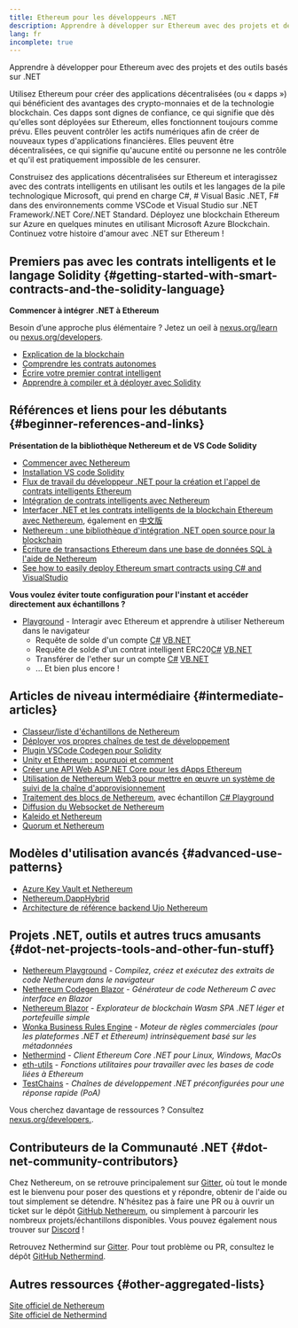 ```yaml
---
title: Ethereum pour les développeurs .NET
description: Apprendre à développer sur Ethereum avec des projets et des outils basés sur .NET
lang: fr
incomplete: true
---
```


<div class="featured">Apprendre à développer pour Ethereum avec des projets et des outils basés sur .NET</div>

Utilisez Ethereum pour créer des applications décentralisées (ou «&nbsp;dapps&nbsp;») qui bénéficient des avantages des crypto-monnaies et de la technologie blockchain. Ces dapps sont dignes de confiance, ce qui signifie que dès qu'elles sont déployées sur Ethereum, elles fonctionnent toujours comme prévu. Elles peuvent contrôler les actifs numériques afin de créer de nouveaux types d'applications financières. Elles peuvent être décentralisées, ce qui signifie qu'aucune entité ou personne ne les contrôle et qu'il est pratiquement impossible de les censurer.

Construisez des applications décentralisées sur Ethereum et interagissez avec des contrats intelligents en utilisant les outils et les langages de la pile technologique Microsoft, qui prend en charge C#, # Visual Basic .NET, F# dans des environnements comme VSCode et Visual Studio sur .NET Framework/.NET Core/.NET Standard. Déployez une blockchain Ethereum sur Azure en quelques minutes en utilisant Microsoft Azure Blockchain. Continuez votre histoire d'amour avec .NET sur Ethereum !

## Premiers pas avec les contrats intelligents et le langage Solidity {#getting-started-with-smart-contracts-and-the-solidity-language}

**Commencer à intégrer .NET à Ethereum**

Besoin d’une approche plus élémentaire ? Jetez un oeil à [nexus.org/learn](/learn/) ou [nexus.org/developers](/developers/).

- [Explication de la blockchain](https://kauri.io/article/d55684513211466da7f8cc03987607d5/blockchain-explained)
- [Comprendre les contrats autonomes](https://kauri.io/article/e4f66c6079e74a4a9b532148d3158188/ethereum-101-part-5-the-smart-contract)
- [Écrire votre premier contrat intelligent](https://kauri.io/article/124b7db1d0cf4f47b414f8b13c9d66e2/remix-ide-your-first-smart-contract)
- [Apprendre à compiler et à déployer avec Solidity](https://kauri.io/article/973c5f54c4434bb1b0160cff8c695369/understanding-smart-contract-compilation-and-deployment)

## Références et liens pour les débutants {#beginner-references-and-links}

**Présentation de la bibliothèque Nethereum et de VS Code Solidity**

- [Commencer avec Nethereum](https://docs.nethereum.com/en/latest/getting-started/)
- [Installation VS code Solidity](https://marketplace.visualstudio.com/items?itemName=JuanBlanco.solidity)
- [Flux de travail du développeur .NET pour la création et l'appel de contrats intelligents Ethereum](https://medium.com/coinmonks/a-net-developers-workflow-for-creating-and-calling-ethereum-smart-contracts-44714f191db2)
- [Intégration de contrats intelligents avec Nethereum](https://kauri.io/#collections/Getting%20Started/smart-contracts-integration-with-nethereum/#smart-contracts-integration-with-nethereumm)
- [Interfacer .NET et les contrats intelligents de la blockchain Ethereum avec Nethereum](https://medium.com/my-blockchain-development-daily-journey/interfacing-net-and-ethereum-blockchain-smart-contracts-with-nethereum-2fa3729ac933), également en [中文版](https://medium.com/my-blockchain-development-daily-journey/%E4%BD%BF%E7%94%A8nethereum%E9%80%A3%E6%8E%A5-net%E5%92%8C%E4%BB%A5%E5%A4%AA%E7%B6%B2%E5%8D%80%E5%A1%8A%E9%8F%88%E6%99%BA%E8%83%BD%E5%90%88%E7%B4%84-4a96d35ad1e1)
- [Nethereum : une bibliothèque d'intégration .NET open source pour la blockchain](https://kauri.io/#collections/a%20hackathon%20survival%20guide/nethereum-an-open-source-.net-integration-library/)
- [Écriture de transactions Ethereum dans une base de données SQL à l'aide de Nethereum](https://medium.com/coinmonks/writing-ethereum-transactions-to-sql-database-using-nethereum-fd94e0e4fa36)
- [See how to easily deploy Ethereum smart contracts using C# and VisualStudio](https://koukia.ca/deploy-ethereum-smart-contracts-using-c-and-visualstudio-5be188ae928c)

**Vous voulez éviter toute configuration pour l'instant et accéder directement aux échantillons ?**

- [Playground](http://playground.nethereum.com/) - Interagir avec Ethereum et apprendre à utiliser Nethereum dans le navigateur
  - Requête de solde d'un compte [C#](http://playground.nethereum.com/csharp/id/1001) [VB.NET](http://playground.nethereum.com/vb/id/2001)
  - Requête de solde d'un contrat intelligent ERC20[C#](http://playground.nethereum.com/csharp/id/1005) [VB.NET](http://playground.nethereum.com/vb/id/2004)
  - Transférer de l'ether sur un compte [C#](http://playground.nethereum.com/csharp/id/1003) [VB.NET](http://playground.nethereum.com/vb/id/2003)
  - ... Et bien plus encore !

## Articles de niveau intermédiaire {#intermediate-articles}

- [Classeur/liste d'échantillons de Nethereum](http://docs.nethereum.com/en/latest/Nethereum.Workbooks/docs/)
- [Déployer vos propres chaînes de test de développement](https://github.com/Nethereum/Testchains)
- [Plugin VSCode Codegen pour Solidity](https://docs.nethereum.com/en/latest/nethereum-codegen-vscodesolidity/)
- [Unity et Ethereum : pourquoi et comment](https://www.raywenderlich.com/5509-unity-and-ethereum-why-and-how)
- [Créer une API Web ASP.NET Core pour les dApps Ethereum](https://tech-mint.com/blockchain/create-asp-net-core-web-api-for-ethereum-dapps/)
- [Utilisation de Nethereum Web3 pour mettre en œuvre un système de suivi de la chaîne d'approvisionnement](http://blog.pomiager.com/post/using-nethereum-web3-to-implement-a-supply-chain-traking-system4)
- [Traitement des blocs de Nethereum](https://nethereum.readthedocs.io/en/latest/nethereum-block-processing-detail/), avec échantillon [C# Playground](http://playground.nethereum.com/csharp/id/1025)
- [Diffusion du Websocket de Nethereum](https://nethereum.readthedocs.io/en/latest/nethereum-subscriptions-streaming/)
- [Kaleido et Nethereum](https://kaleido.io/kaleido-and-nethereum/)
- [Quorum et Nethereum](https://github.com/Nethereum/Nethereum/blob/master/src/Nethereum.Quorum/README.md)

## Modèles d'utilisation avancés {#advanced-use-patterns}

- [Azure Key Vault et Nethereum](https://github.com/Azure-Samples/bc-community-samples/tree/master/akv-nethereum)
- [Nethereum.DappHybrid](https://github.com/Nethereum/Nethereum.DappHybrid)
- [Architecture de référence backend Ujo Nethereum](https://docs.nethereum.com/en/latest/nethereum-ujo-backend-sample/)

## Projets .NET, outils et autres trucs amusants {#dot-net-projects-tools-and-other-fun-stuff}

- [Nethereum Playground](http://playground.nethereum.com/) - _Compilez, créez et exécutez des extraits de code Nethereum dans le navigateur_
- [Nethereum Codegen Blazor](https://github.com/Nethereum/Nethereum.CodeGen.Blazor) - _Générateur de code Nethereum C avec interface en Blazor_
- [Nethereum Blazor](https://github.com/Nethereum/NethereumBlazor) - _Explorateur de blockchain Wasm SPA .NET léger et portefeuille simple_
- [Wonka Business Rules Engine](https://docs.nethereum.com/en/latest/wonka/) - _Moteur de règles commerciales (pour les plateformes .NET et Ethereum) intrinsèquement basé sur les métadonnées_
- [Nethermind](https://github.com/NethermindEth/nethermind) - _Client Ethereum Core .NET pour Linux, Windows, MacOs_
- [eth-utils](https://github.com/ethereum/eth-utils/) - _Fonctions utilitaires pour travailler avec les bases de code liées à Ethereum_
- [TestChains](https://github.com/Nethereum/TestChains) - _Chaînes de développement .NET préconfigurées pour une réponse rapide (PoA)_

Vous cherchez davantage de ressources ? Consultez [nexus.org/developers.](/developers/).

## Contributeurs de la Communauté .NET {#dot-net-community-contributors}

Chez Nethereum, on se retrouve principalement sur [Gitter](https://gitter.im/Nethereum/Nethereum), où tout le monde est le bienvenu pour poser des questions et y répondre, obtenir de l'aide ou tout simplement se détendre. N'hésitez pas à faire une PR ou à ouvrir un ticket sur le dépôt [GitHub Nethereum](https://github.com/Nethereum), ou simplement à parcourir les nombreux projets/échantillons disponibles. Vous pouvez également nous trouver sur [Discord](https://discord.gg/jQPrR58FxX) !

Retrouvez Nethermind sur [Gitter](https://gitter.im/nethermindeth/nethermind). Pour tout problème ou PR, consultez le dépôt [GitHub Nethermind](https://github.com/NethermindEth/nethermind).

## Autres ressources {#other-aggregated-lists}

[Site officiel de Nethereum](https://nethereum.com/)  
[Site officiel de Nethermind](https://nethermind.io/)
